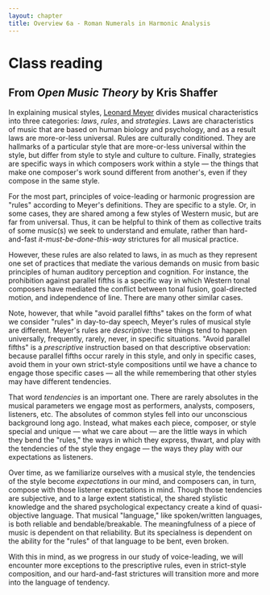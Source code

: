```yaml
---
layout: chapter
title: Overview 6a - Roman Numerals in Harmonic Analysis
---
```


# Class reading

## From *Open Music Theory* by Kris Shaffer

In explaining musical styles, [Leonard Meyer](https://openlibrary.org/works/OL3267613W/Style_and_music) divides musical characteristics into three categories: *laws*, *rules*, and *strategies*. Laws are characteristics of music that are based on human biology and psychology, and as a result laws are more-or-less universal. Rules are culturally conditioned. They are hallmarks of a particular style that are more-or-less universal within the style, but differ from style to style and culture to culture. Finally, strategies are specific ways in which composers work within a style — the things that make one composer's work sound different from another's, even if they compose in the same style.

For the most part, principles of voice-leading or harmonic progression are "rules" according to Meyer's definitions. They are specific to a style. Or, in some cases, they are shared among a few styles of Western music, but are far from universal. Thus, it can be helpful to think of them as collective traits of some music(s) we seek to understand and emulate, rather than hard-and-fast *it-must-be-done-this-way* strictures for all musical practice.

However, these rules are also related to laws, in as much as they represent one set of practices that mediate the various demands on music from basic principles of human auditory perception and cognition. For instance, the prohibition against parallel fifths is a specific way in which Western tonal composers have mediated the conflict between tonal fusion, goal-directed motion, and independence of line. There are many other similar cases.

Note, however, that while "avoid parallel fifths" takes on the form of what we consider "rules" in day-to-day speech, Meyer's rules of musical style are different. Meyer's rules are *descriptive*: these things tend to happen universally, frequently, rarely, never, in specific situations. "Avoid parallel fifths" is a *prescriptive* instruction based on that descriptive observation: because parallel fifths occur rarely in this style, and only in specific cases, avoid them in your own strict-style compositions until we have a chance to engage those specific cases — all the while remembering that other styles may have different tendencies.

That word *tendencies* is an important one. There are rarely absolutes in the musical parameters we engage most as performers, analysts, composers, listeners, etc. The absolutes of common styles fell into our unconscious background long ago. Instead, what makes each piece, composer, or style special and unique — what we care about — are the little ways in which they bend the "rules," the ways in which they express, thwart, and play with the tendencies of the style they engage — the ways they play with our expectations as listeners.

Over time, as we familiarize ourselves with a musical style, the tendencies of the style become *expectations* in our mind, and composers can, in turn, compose with those listener expectations in mind. Though those tendencies are subjective, and to a large extent statistical, the shared stylistic knowledge and the shared psychological expectancy create a kind of quasi-objective language. That musical "language," like spoken/written languages, is both reliable and bendable/breakable. The meaningfulness of a piece of music is dependent on that reliability. But its specialness is dependent on the ability for the "rules" of that language to be bent, even broken.

With this in mind, as we progress in our study of voice-leading, we will encounter more exceptions to the prescriptive rules, even in strict-style composition, and our hard-and-fast strictures will transition more and more into the language of tendency.